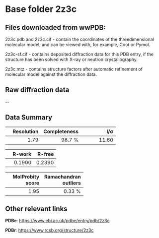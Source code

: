 # Base folder 2z3c

## Files downloaded from wwPDB:

2z3c.pdb and 2z3c.cif - contain the coordinates of the threedimensional molecular model, and can be viewed with, for example, Coot or Pymol.

2z3c-sf.cif - contains deposited diffraction data for this PDB entry, if the structure has been solved with X-ray or neutron crystallography.

2z3c.mtz - contains structure factors after automatic refinement of molecular model against the diffraction data.

## Raw diffraction data

--<br> 

## Data Summary
|   | Resolution | Completeness| I/$\boldsymbol{\sigma}$ |
|---|-------------:|----------------:|--------------:|
|   |1.79|98.7  %|<img width=50/>11.60|

|   | **R-work**| **R-free**   
|---|-------------:|----------------:|           
||0.1900|0.2390|

|   |**MolProbity<br>score**| **Ramachandran<br>outliers** 
|---|-------------:|----------------:|
||1.95|0.33 %|

## Other relevant links 
**PDBe**:  https://www.ebi.ac.uk/pdbe/entry/pdb/2z3c
 
**PDBr**: https://www.rcsb.org/structure/2z3c 

